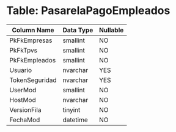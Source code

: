 # Table: PasarelaPagoEmpleados

| Column Name | Data Type | Nullable |
|-------------|-----------|----------|
| PkFkEmpresas | smallint | NO |
| PkFkTpvs | smallint | NO |
| PkFkEmpleados | smallint | NO |
| Usuario | nvarchar | YES |
| TokenSeguridad | nvarchar | YES |
| UserMod | smallint | NO |
| HostMod | nvarchar | NO |
| VersionFila | tinyint | NO |
| FechaMod | datetime | NO |
